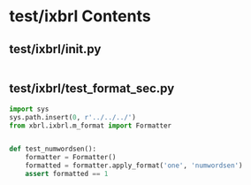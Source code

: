 # test/ixbrl Contents
## test/ixbrl/__init__.py
```py

```

## test/ixbrl/test_format_sec.py
```py
import sys
sys.path.insert(0, r'../../../')
from xbrl.ixbrl.m_format import Formatter


def test_numwordsen():
    formatter = Formatter()
    formatted = formatter.apply_format('one', 'numwordsen')
    assert formatted == 1
```
